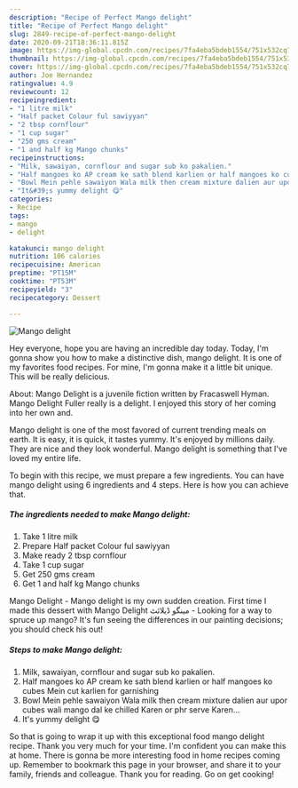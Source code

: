 ```yaml
---
description: "Recipe of Perfect Mango delight"
title: "Recipe of Perfect Mango delight"
slug: 2849-recipe-of-perfect-mango-delight
date: 2020-09-21T18:36:11.815Z
image: https://img-global.cpcdn.com/recipes/7fa4eba5bdeb1554/751x532cq70/mango-delight-recipe-main-photo.jpg
thumbnail: https://img-global.cpcdn.com/recipes/7fa4eba5bdeb1554/751x532cq70/mango-delight-recipe-main-photo.jpg
cover: https://img-global.cpcdn.com/recipes/7fa4eba5bdeb1554/751x532cq70/mango-delight-recipe-main-photo.jpg
author: Joe Hernandez
ratingvalue: 4.9
reviewcount: 12
recipeingredient:
- "1 litre milk"
- "Half packet Colour ful sawiyyan"
- "2 tbsp cornflour"
- "1 cup sugar"
- "250 gms cream"
- "1 and half kg Mango chunks"
recipeinstructions:
- "Milk, sawaiyan, cornflour and sugar sub ko pakalien."
- "Half mangoes ko AP cream ke sath blend karlien or half mangoes ko cubes Mein cut karlien for garnishing"
- "Bowl Mein pehle sawaiyon Wala milk then cream mixture dalien aur upor cubes wali mango dal ke chilled Karen or phr serve Karen..."
- "It&#39;s yummy delight 😋"
categories:
- Recipe
tags:
- mango
- delight

katakunci: mango delight 
nutrition: 106 calories
recipecuisine: American
preptime: "PT15M"
cooktime: "PT53M"
recipeyield: "3"
recipecategory: Dessert

---
```



![Mango delight](https://img-global.cpcdn.com/recipes/7fa4eba5bdeb1554/751x532cq70/mango-delight-recipe-main-photo.jpg)

Hey everyone, hope you are having an incredible day today. Today, I'm gonna show you how to make a distinctive dish, mango delight. It is one of my favorites food recipes. For mine, I'm gonna make it a little bit unique. This will be really delicious.

About: Mango Delight is a juvenile fiction written by Fracaswell Hyman. Mango Delight Fuller really is a delight. I enjoyed this story of her coming into her own and.

Mango delight is one of the most favored of current trending meals on earth. It is easy, it is quick, it tastes yummy. It's enjoyed by millions daily. They are nice and they look wonderful. Mango delight is something that I've loved my entire life.


To begin with this recipe, we must prepare a few ingredients. You can have mango delight using 6 ingredients and 4 steps. Here is how you can achieve that.

<!--inarticleads1-->

##### The ingredients needed to make Mango delight:

1. Take 1 litre milk
1. Prepare Half packet Colour ful sawiyyan
1. Make ready 2 tbsp cornflour
1. Take 1 cup sugar
1. Get 250 gms cream
1. Get 1 and half kg Mango chunks


Mango Delight - Mango delight is my own sudden creation. First time I made this dessert with Mango Delight مینگو ڈیلائٹ - Looking for a way to spruce up mango? It&#39;s fun seeing the differences in our painting decisions; you should check his out! 

<!--inarticleads2-->

##### Steps to make Mango delight:

1. Milk, sawaiyan, cornflour and sugar sub ko pakalien.
1. Half mangoes ko AP cream ke sath blend karlien or half mangoes ko cubes Mein cut karlien for garnishing
1. Bowl Mein pehle sawaiyon Wala milk then cream mixture dalien aur upor cubes wali mango dal ke chilled Karen or phr serve Karen...
1. It&#39;s yummy delight 😋




So that is going to wrap it up with this exceptional food mango delight recipe. Thank you very much for your time. I'm confident you can make this at home. There is gonna be more interesting food in home recipes coming up. Remember to bookmark this page in your browser, and share it to your family, friends and colleague. Thank you for reading. Go on get cooking!
